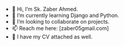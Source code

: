 - 👋 Hi, I’m Sk. Zaber Ahmed.
- 🌱 I’m currently learning Django and Python.
- 💞️ I’m looking to collaborate on projects.
- 📫 Reach me here: [zaber05gmail.com]
- 📄 I have my CV attached as well.

<!---
Zaberahmed/Zaberahmed is a ✨ special ✨ repository because its `README.md` (this file) appears on your GitHub profile.
You can click the Preview link to take a look at your changes.
--->

